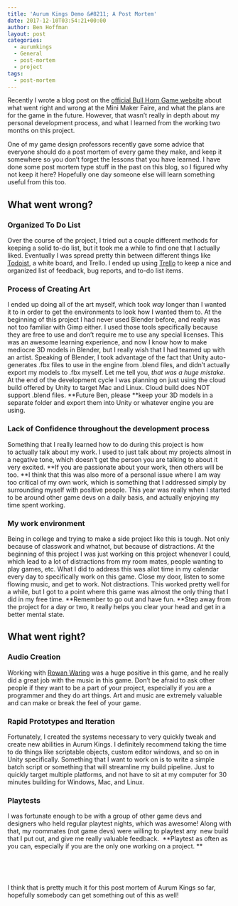 ```yaml
---
title: 'Aurum Kings Demo &#8211; A Post Mortem'
date: 2017-12-10T03:54:21+00:00
author: Ben Hoffman
layout: post
categories:
  - aurumkings
  - General
  - post-mortem
  - project
tags:
  - post-mortem
---
```

Recently I wrote a blog post on the <a href="https://bullhorngames.com/2017/12/01/this-week-at-bull-horn-games-12-1/" target="_blank" rel="noopener">official Bull Horn Game website</a> about what went right and wrong at the Mini Maker Faire, and what the plans are for the game in the future. However, that wasn&#8217;t really in depth about my personal development process, and what I learned from the working two months on this project.

One of my game design professors recently gave some advice that everyone should do a post mortem of every game they make, and keep it somewhere so you don&#8217;t forget the lessons that you have learned. I have done some post mortem type stuff in the past on this blog, so I figured why not keep it here? Hopefully one day someone else will learn something useful from this too.

## What went wrong?

### Organized To Do List

Over the course of the project, I tried out a couple different methods for keeping a solid to-do list, but it took me a while to find one that I actually liked. Eventually I was spread pretty thin between different things like <a href="http://todoist.com" target="_blank" rel="noopener">Todoist</a>, a white board, and Trello. I ended up using <a href="http://trello.com" target="_blank" rel="noopener">Trello</a> to keep a nice and organized list of feedback, bug reports, and to-do list items.

### Process of Creating Art

I ended up doing all of the art myself, which took _way_ longer than I wanted it to in order to get the environments to look how I wanted them to. At the beginning of this project I had never used Blender before, and really was not too familiar with Gimp either. I used those tools specifically because they are free to use and don&#8217;t require me to use any special licenses. This was an awesome learning experience, and now I know how to make mediocre 3D models in Blender, but I really wish that I had teamed up with an artist. Speaking of Blender, I took advantage of the fact that Unity auto-generates .fbx files to use in the engine from .blend files, and didn&#8217;t actually export my models to .fbx myself. Let me tell you, _that was a huge mistake._ At the end of the development cycle I was planning on just using the cloud build offered by Unity to target Mac and Linux. Cloud build does NOT support .blend files. **Future Ben, please **keep your 3D models in a separate folder and export them into Unity or whatever engine you are using.

### Lack of Confidence throughout the development process

Something that I really learned how to do during this project is how to actually talk about my work. I used to just talk about my projects almost in a negative tone, which doesn&#8217;t get the person you are talking to about it very excited. **If you are passionate about your work, then others will be too. **I think that this was also more of a personal issue where I am way too critical of my own work, which is something that I addressed simply by surrounding myself with positive people. This year was really when I started to be around other game devs on a daily basis, and actually enjoying my time spent working.

### My work environment

Being in college and trying to make a side project like this is tough. Not only because of classwork and whatnot, but because of distractions. At the beginning of this project I was just working on this project whenever I could, which lead to a lot of distractions from my room mates, people wanting to play games, etc. What I did to address this was allot time in my calendar every day to specifically work on this game. Close my door, listen to some flowing music, and get to work. Not distractions. This worked pretty well for a while, but I got to a point where this game was almost the only thing that I did in my free time. **Remember to go out and have fun. **Step away from the project for a day or two, it really helps you clear your head and get in a better mental state.

## What went right?

### Audio Creation

Working with <a href="https://twitter.com/theTreeSerok?lang=en" target="_blank" rel="noopener">Rowan Waring</a> was a huge positive in this game, and he really did a great job with the music in this game. Don&#8217;t be afraid to ask other people if they want to be a part of your project, especially if you are a programmer and they do art things. Art and music are extremely valuable and can make or break the feel of your game.

### Rapid Prototypes and Iteration

Fortunately, I created the systems necessary to very quickly tweak and create new abilities in Aurum Kings. I definitely recommend taking the time to do things like scriptable objects, custom editor windows, and so on in Unity specifically. Something that I want to work on is to write a simple batch script or something that will streamline my build pipeline. Just to quickly target multiple platforms, and not have to sit at my computer for 30 minutes building for Windows, Mac, and Linux.

### Playtests

I was fortunate enough to be with a group of other game devs and designers who held regular playtest nights, which was awesome! Along with that, my roommates (not game devs) were willing to playtest any  new build that I put out, and give me really valuable feedback.  **Playtest as often as you can, especially if you are the only one working on a project. **

&nbsp;

&nbsp;

I think that is pretty much it for this post mortem of Aurum Kings so far, hopefully somebody can get something out of this as well!
